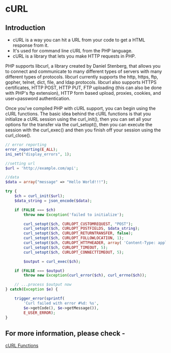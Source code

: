 # cURL

## Introduction

- cURL is a way you can hit a URL from your code to get a HTML response from it. 
- It's used for command line cURL from the PHP language.
- cURL is a library that lets you make HTTP requests in PHP.

PHP supports libcurl, a library created by Daniel Stenberg, that allows you to connect and communicate to many different types of servers with many different types of protocols. libcurl currently supports the http, https, ftp, gopher, telnet, dict, file, and ldap protocols. libcurl also supports HTTPS certificates, HTTP POST, HTTP PUT, FTP uploading (this can also be done with PHP's ftp extension), HTTP form based upload, proxies, cookies, and user+password authentication.

Once you've compiled PHP with cURL support, you can begin using the cURL functions. The basic idea behind the cURL functions is that you initialize a cURL session using the curl_init(), then you can set all your options for the transfer via the curl_setopt(), then you can execute the session with the curl_exec() and then you finish off your session using the curl_close(). 


````PHP
// error reporting
error_reporting(E_ALL);
ini_set("display_errors", 1);

//setting url
$url = 'http://example.com/api';

//data
$data = array("message" => "Hello World!!!");

````


````PHP
try {
    $ch = curl_init($url);
    $data_string = json_encode($data);

    if (FALSE === $ch)
        throw new Exception('failed to initialize');

		curl_setopt($ch, CURLOPT_CUSTOMREQUEST, "POST");
		curl_setopt($ch, CURLOPT_POSTFIELDS, $data_string);
		curl_setopt($ch, CURLOPT_RETURNTRANSFER, false);
		curl_setopt($ch, CURLOPT_FOLLOWLOCATION, 1);
		curl_setopt($ch, CURLOPT_HTTPHEADER, array( 'Content-Type: application/json', 'Content-Length: ' . strlen($data_string)));
		curl_setopt($ch, CURLOPT_TIMEOUT, 5);
		curl_setopt($ch, CURLOPT_CONNECTTIMEOUT, 5);

    	$output = curl_exec($ch);

    if (FALSE === $output)
        throw new Exception(curl_error($ch), curl_errno($ch));

    // ...process $output now
} catch(Exception $e) {

    trigger_error(sprintf(
        'Curl failed with error #%d: %s',
        $e->getCode(), $e->getMessage()),
        E_USER_ERROR);
}
````


## For more information, please check -

[cURL Functions](http://php.net/manual/en/ref.curl.php)
